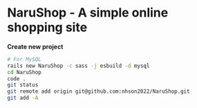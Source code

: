 # NaruShop - A simple online shopping site

**Create new project**
```bash
# For MySQL
rails new NaruShop -c sass -j esbuild -d mysql
cd NaruShop
code .
git status
git remote add origin git@github.com:nhson2022/NaruShop.git
git add -A
```

